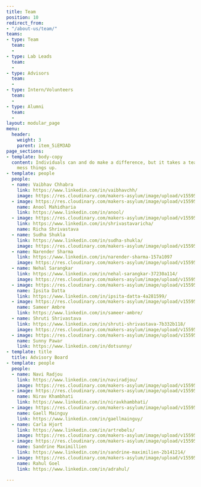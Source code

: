 ```yaml
---
title: Team
position: 10
redirect_from:
- "/about-us/team/"
teams:
- type: Team
  team:
  - 
- type: Lab Leads
  team:
  - 
- type: Advisors
  team:
  - 
- type: Intern/Volunteers
  team:
  - 
- type: Alumni
  team:
  - 
layout: modular_page
menu:
  header:
    weight: 3
    parent: item_5iEM3AD
page_sections:
- template: body-copy
  content: Individuals can and do make a difference, but it takes a team to really
    mess things up.
- template: people
  people:
  - name: Vaibhav Chhabra
    link: https://www.linkedin.com/in/vaibhavchh/
    image: https://res.cloudinary.com/makers-asylum/image/upload/v1559542981/0.jpg
  - image: https://res.cloudinary.com/makers-asylum/image/upload/v1559543751/Anool%20Mahidharia.jpg
    name: Anool Mahidharia
    link: https://www.linkedin.com/in/anool/
  - image: https://res.cloudinary.com/makers-asylum/image/upload/v1559544567/Richa%20Shrivastava.jpg
    link: https://www.linkedin.com/in/shrivastavaricha/
    name: Richa Shrivastava
  - name: Sudha Shukla
    link: https://www.linkedin.com/in/sudha-shukla/
    image: https://res.cloudinary.com/makers-asylum/image/upload/v1559545250/Sudha%20Shukla.jpg
  - name: Narender Sharma
    link: https://www.linkedin.com/in/narender-sharma-157a1097
    image: https://res.cloudinary.com/makers-asylum/image/upload/v1559546719/Narender.jpg
  - name: Nehal Sarangkar
    link: https://www.linkedin.com/in/nehal-sarangkar-37230a114/
    image: https://res.cloudinary.com/makers-asylum/image/upload/v1559545314/Nehal%20Sarangkar.jpg
  - image: https://res.cloudinary.com/makers-asylum/image/upload/v1559563380/Ipsita%20Datta.jpg
    name: Ipsita Datta
    link: https://www.linkedin.com/in/ipsita-datta-4a281599/
  - image: https://res.cloudinary.com/makers-asylum/image/upload/v1559563588/Sameer%20Ambre.jpg
    name: Sameer Ambre
    link: https://www.linkedin.com/in/sameer-ambre/
  - name: Shruti Shrivastava
    link: https://www.linkedin.com/in/shruti-shrivastava-7b332b118/
    image: https://res.cloudinary.com/makers-asylum/image/upload/v1559545170/Shruti%20Shrivastava.jpg
  - image: https://res.cloudinary.com/makers-asylum/image/upload/v1559545394/Sunny%20pawar.jpg
    name: Sunny Pawar
    link: https://www.linkedin.com/in/dotsunny/
- template: title
  title: Advisory Board
- template: people
  people:
  - name: Navi Radjou
    link: https://www.linkedin.com/in/naviradjou/
    image: https://res.cloudinary.com/makers-asylum/image/upload/v1559545546/Navi%20Radjou.jpg
  - image: https://res.cloudinary.com/makers-asylum/image/upload/v1559546032/Nirav%20Khambathi.jpg
    name: Nirav Khambhati
    link: https://www.linkedin.com/in/niravkhambhati/
  - image: https://res.cloudinary.com/makers-asylum/image/upload/v1559545631/Gaell%20Mainguy.jpg
    name: Gaell Mainguy
    link: https://www.linkedin.com/in/gaellmainguy/
  - name: Carla Hjort
    link: https://www.linkedin.com/in/artrebels/
    image: https://res.cloudinary.com/makers-asylum/image/upload/v1559545788/Carla.jpg
  - image: https://res.cloudinary.com/makers-asylum/image/upload/v1559560966/Sandrine%20M.jpg
    name: Sandrine Maximillien
    link: https://www.linkedin.com/in/sandrine-maximilien-2b141214/
  - image: https://res.cloudinary.com/makers-asylum/image/upload/v1559545963/Rahul%20Goel.jpg
    name: Rahul Goel
    link: https://www.linkedin.com/in/adrahul/

---
```


